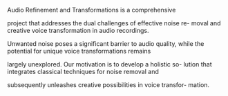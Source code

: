 Audio Refinement and Transformations is a comprehensive

project that addresses the dual challenges of effective noise re-
moval and creative voice transformation in audio recordings.

Unwanted noise poses a significant barrier to audio quality,
while the potential for unique voice transformations remains

largely unexplored. Our motivation is to develop a holistic so-
lution that integrates classical techniques for noise removal and

subsequently unleashes creative possibilities in voice transfor-
mation.
